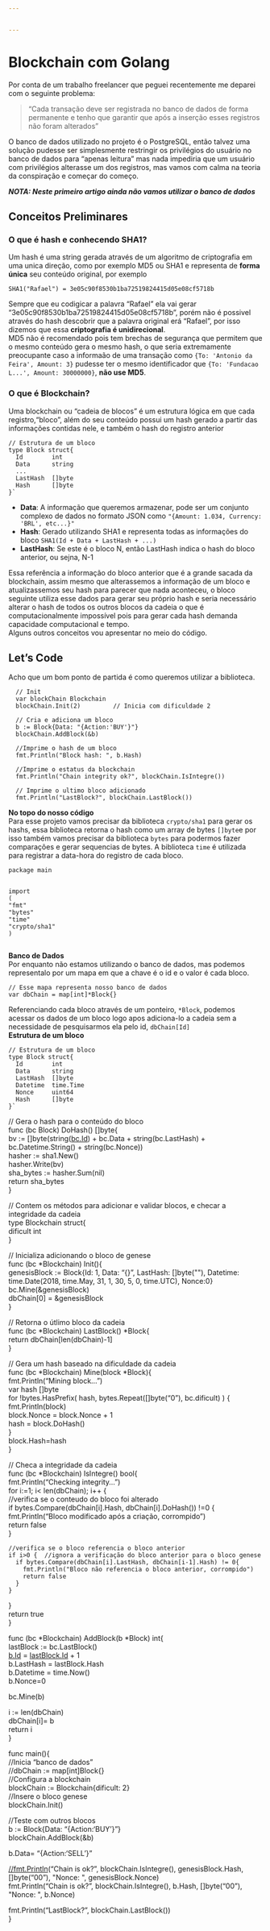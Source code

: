 ```yaml
---


---
```


<h1 id="blockchain-com-golang">Blockchain com Golang</h1>
<p>Por conta de um trabalho freelancer que peguei recentemente me deparei com o seguinte problema:</p>
<blockquote>
<p>“Cada transação deve ser registrada no banco de dados de forma permanente e tenho que garantir que após a inserção esses registros não foram alterados”</p>
</blockquote>
<p>O banco de dados utilizado no projeto é o PostgreSQL, então talvez uma solução pudesse ser simplesmente restringir os privilégios do usuário no banco de dados para “apenas leitura” mas nada impediria que um usuário com privilégios alterasse um dos registros, mas vamos com calma na teoria da conspiração e começar do começo.</p>
<p><em><strong>NOTA: Neste primeiro artigo ainda não vamos utilizar o banco de dados</strong></em></p>
<h2 id="conceitos-preliminares">Conceitos Preliminares</h2>
<h3 id="o-que-é-hash-e-conhecendo-sha1">O que é hash e conhecendo SHA1?</h3>
<p>Um hash é uma string gerada através de um algoritmo de criptografia em uma unica direção, como por exemplo MD5 ou SHA1 e representa de <strong>forma única</strong> seu conteúdo original, por exemplo</p>
<pre><code>SHA1("Rafael") = 3e05c90f8530b1ba72519824415d05e08cf5718b
</code></pre>
<p>Sempre que eu codigicar a palavra “Rafael” ela vai gerar “3e05c90f8530b1ba72519824415d05e08cf5718b”, porém não é possivel através do hash descobrir que a palavra original erá “Rafael”, por isso dizemos que essa <strong>criptografia é unidirecional</strong>.<br>
MD5 não é recomendado pois tem brechas de segurança que permitem que o mesmo conteúdo gera o mesmo hash, o que seria extremamente preocupante caso a informaão de uma transação como <code>{To: 'Antonio da Feira', Amount: 3}</code> pudesse ter o mesmo identificador que <code>{To: 'Fundacao L...', Amount: 30000000}</code>, <strong>não use MD5</strong>.</p>
<h3 id="o-que-é-blockchain">O que é Blockchain?</h3>
<p>Uma blockchain ou “cadeia de blocos” é um estrutura lógica em que cada registro,“bloco”, além do seu conteúdo possui um hash gerado a partir das informações contidas nele, e também o hash do registro anterior</p>
<pre class=" language-go"><code class="prism  language-go"><span class="token comment">// Estrutura de um bloco</span>
<span class="token keyword">type</span> Block <span class="token keyword">struct</span><span class="token punctuation">{</span>
  Id        <span class="token builtin">int</span>
  Data      <span class="token builtin">string</span>
  <span class="token operator">...</span>
  LastHash  <span class="token punctuation">[</span><span class="token punctuation">]</span><span class="token builtin">byte</span>
  Hash      <span class="token punctuation">[</span><span class="token punctuation">]</span><span class="token builtin">byte</span>
<span class="token punctuation">}</span>`
</code></pre>
<ul>
<li><strong>Data</strong>: A informação que queremos armazenar, pode ser um conjunto complexo de dados no formato JSON como <code>"{Amount: 1.034, Currency: 'BRL', etc...}"</code></li>
<li><strong>Hash</strong>: Gerado utilizando SHA1 e representa todas as informações do bloco <code>SHA1(Id + Data + LastHash + ...)</code></li>
<li><strong>LastHash</strong>: Se este é o bloco N, então LastHash indica o hash do bloco anterior, ou sejna, N-1</li>
</ul>
<p>Essa referência a informação do bloco anterior que é a grande sacada da blockchain, assim mesmo que alterassemos a informação de um bloco e atualizassemos seu hash para parecer que nada aconteceu, o bloco seguinte utiliza esse dados para gerar seu próprio hash e seria necessário alterar o hash de todos os outros blocos da cadeia o que é computacionalmente impossível pois para gerar cada hash demanda capacidade computacional e tempo.<br>
Alguns outros conceitos vou apresentar no meio do código.</p>
<h2 id="lets-code">Let’s Code</h2>
<p>Acho que um bom ponto de partida é como queremos utilizar a biblioteca.</p>
<pre class=" language-go"><code class="prism  language-go">  <span class="token comment">// Init</span>
  <span class="token keyword">var</span> blockChain Blockchain
  blockChain<span class="token punctuation">.</span><span class="token function">Init</span><span class="token punctuation">(</span><span class="token number">2</span><span class="token punctuation">)</span>  		<span class="token comment">// Inicia com dificuldade 2 </span>
</code></pre>
<pre class=" language-go"><code class="prism  language-go">  <span class="token comment">// Cria e adiciona um bloco</span>
  b <span class="token operator">:=</span> Block<span class="token punctuation">{</span>Data<span class="token punctuation">:</span> <span class="token string">"{Action:'BUY'}"</span><span class="token punctuation">}</span>
  blockChain<span class="token punctuation">.</span><span class="token function">AddBlock</span><span class="token punctuation">(</span><span class="token operator">&amp;</span>b<span class="token punctuation">)</span>
</code></pre>
<pre class=" language-go"><code class="prism  language-go">  <span class="token comment">//Imprime o hash de um bloco</span>
  fmt<span class="token punctuation">.</span><span class="token function">Println</span><span class="token punctuation">(</span><span class="token string">"Block hash: "</span><span class="token punctuation">,</span> b<span class="token punctuation">.</span>Hash<span class="token punctuation">)</span>
</code></pre>
<pre class=" language-go"><code class="prism  language-go">  <span class="token comment">//Imprime o estatus da blockchain</span>
  fmt<span class="token punctuation">.</span><span class="token function">Println</span><span class="token punctuation">(</span><span class="token string">"Chain integrity ok?"</span><span class="token punctuation">,</span> blockChain<span class="token punctuation">.</span><span class="token function">IsIntegre</span><span class="token punctuation">(</span><span class="token punctuation">)</span><span class="token punctuation">)</span>
</code></pre>
<pre class=" language-go"><code class="prism  language-go">  <span class="token comment">// Imprime o ultimo bloco adicionado</span>
  fmt<span class="token punctuation">.</span><span class="token function">Println</span><span class="token punctuation">(</span><span class="token string">"LastBlock?"</span><span class="token punctuation">,</span> blockChain<span class="token punctuation">.</span><span class="token function">LastBlock</span><span class="token punctuation">(</span><span class="token punctuation">)</span><span class="token punctuation">)</span>
</code></pre>
<p><strong>No topo do nosso código</strong><br>
Para esse projeto vamos precisar da biblioteca <code>crypto/sha1</code> para gerar os hashs, essa biblioteca retorna o hash como um array de bytes <code>[]byte</code>e por isso também vamos precisar da biblioteca <code>bytes</code> para podermos fazer comparações e gerar sequencias de bytes. A biblioteca <code>time</code> é utilizada para registrar a data-hora do registro de cada bloco.</p>
<pre class=" language-go"><code class="prism  language-go"><span class="token keyword">package</span> main

<span class="token keyword">import</span> <span class="token punctuation">(</span>
  <span class="token string">"fmt"</span>
  <span class="token string">"bytes"</span>
  <span class="token string">"time"</span>
  <span class="token string">"crypto/sha1"</span>
  <span class="token punctuation">)</span>
</code></pre>
<p><strong>Banco de Dados</strong><br>
Por enquanto não estamos utilizando o banco de dados, mas podemos representalo por um mapa em que a chave é o id e o valor é cada bloco.</p>
<pre class=" language-go"><code class="prism  language-go"><span class="token comment">// Esse mapa representa nosso banco de dados</span>
<span class="token keyword">var</span> dbChain <span class="token operator">=</span> <span class="token keyword">map</span><span class="token punctuation">[</span><span class="token builtin">int</span><span class="token punctuation">]</span><span class="token operator">*</span>Block<span class="token punctuation">{</span><span class="token punctuation">}</span>
</code></pre>
<p>Referenciando cada bloco através de um ponteiro, <code>*Block</code>, podemos acessar os dados de um bloco logo apos adiciona-lo a cadeia sem a necessidade de pesquisarmos ela pelo id, <code>dbChain[Id]</code><br>
<strong>Estrutura de um bloco</strong></p>
<pre class=" language-go"><code class="prism  language-go"><span class="token comment">// Estrutura de um bloco</span>
<span class="token keyword">type</span> Block <span class="token keyword">struct</span><span class="token punctuation">{</span>
  Id        <span class="token builtin">int</span>
  Data      <span class="token builtin">string</span>
  LastHash  <span class="token punctuation">[</span><span class="token punctuation">]</span><span class="token builtin">byte</span>
  Datetime  time<span class="token punctuation">.</span>Time
  Nonce     <span class="token builtin">uint64</span>
  Hash      <span class="token punctuation">[</span><span class="token punctuation">]</span><span class="token builtin">byte</span>
<span class="token punctuation">}</span>`
</code></pre>
<p>// Gera o hash para o conteúdo do bloco<br>
func (bc Block) DoHash() []byte{<br>
bv := []byte(string(<a href="http://bc.Id">bc.Id</a>) + bc.Data + string(bc.LastHash) + bc.Datetime.String() + string(bc.Nonce))<br>
hasher := sha1.New()<br>
hasher.Write(bv)<br>
sha_bytes := hasher.Sum(nil)<br>
return sha_bytes<br>
}</p>
<p>// Contem os métodos para adicionar e validar blocos, e checar a integridade da cadeia<br>
type Blockchain struct{<br>
dificult int<br>
}</p>
<p>// Inicializa adicionando o bloco de genese<br>
func (bc *Blockchain) Init(){<br>
genesisBlock := Block{Id: 1, Data: “{}”, LastHash: []byte(""), Datetime: time.Date(2018, time.May, 31, 1, 30, 5, 0, time.UTC), Nonce:0}<br>
bc.Mine(&amp;genesisBlock)<br>
dbChain[0] = &amp;genesisBlock<br>
}</p>
<p>// Retorna o útlimo bloco da cadeia<br>
func (bc *Blockchain) LastBlock() *Block{<br>
return dbChain[len(dbChain)-1]<br>
}</p>
<p>// Gera um hash baseado na dificuldade da cadeia<br>
func (bc *Blockchain) Mine(block *Block){<br>
fmt.Println(“Mining block…”)<br>
var hash []byte<br>
for !bytes.HasPrefix( hash, bytes.Repeat([]byte(“0”), bc.dificult)  ) {<br>
fmt.Println(block)<br>
block.Nonce = block.Nonce + 1<br>
hash = block.DoHash()<br>
}<br>
block.Hash=hash<br>
}</p>
<p>// Checa a integridade da cadeia<br>
func (bc *Blockchain) IsIntegre() bool{<br>
fmt.Println(“Checking integrity…”)<br>
for i:=1; i&lt; len(dbChain); i++ {<br>
//verifica se o conteudo do bloco foi alterado<br>
if bytes.Compare(dbChain[i].Hash, dbChain[i].DoHash()) !=0 {<br>
fmt.Println(“Bloco modificado após a criação, corrompido”)<br>
return false<br>
}</p>
<pre><code>//verifica se o bloco referencia o bloco anterior
if i&gt;0 {  //ignora a verificação do bloco anterior para o bloco genese
  if bytes.Compare(dbChain[i].LastHash, dbChain[i-1].Hash) != 0{
    fmt.Println("Bloco não referencia o bloco anterior, corrompido")
    return false
  }
}
</code></pre>
<p>}<br>
return true<br>
}</p>
<p>func (bc *Blockchain) AddBlock(b *Block) int{<br>
lastBlock := bc.LastBlock()<br>
<a href="http://b.Id">b.Id</a> = <a href="http://lastBlock.Id">lastBlock.Id</a> + 1<br>
b.LastHash = lastBlock.Hash<br>
b.Datetime = time.Now()<br>
b.Nonce=0</p>
<p>bc.Mine(b)</p>
<p>i := len(dbChain)<br>
dbChain[i]= b<br>
return i<br>
}</p>
<p>func main(){<br>
//Inicia “banco de dados”<br>
//dbChain := map[int]Block{}<br>
//Configura a blockchain<br>
blockChain := Blockchain{dificult: 2}<br>
//Insere o bloco genese<br>
blockChain.Init()</p>
<p>//Teste com outros blocos<br>
b := Block{Data: “{Action:‘BUY’}”}<br>
blockChain.AddBlock(&amp;b)</p>
<p>b.Data= “{Action:‘SELL’}”</p>
<p><a href="//fmt.Println">//fmt.Println</a>(“Chain is ok?”, blockChain.IsIntegre(), genesisBlock.Hash, []byte(“00”), "Nonce: ", genesisBlock.Nonce)<br>
fmt.Println(“Chain is ok?”, blockChain.IsIntegre(), b.Hash, []byte(“00”), "Nonce: ", b.Nonce)</p>
<p>fmt.Println(“LastBlock?”, blockChain.LastBlock())<br>
}</p>
<pre><code>
</code></pre>


